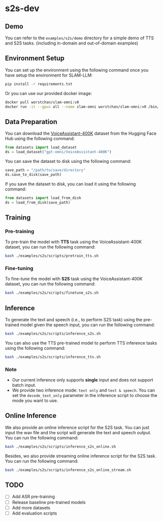 # s2s-dev

## Demo
You can refer to the `examples/s2s/demo` directory for a simple demo of TTS and S2S tasks. (including in-domain and out-of-domain examples)

## Environment Setup
You can set up the environment using the following command once you have setup the environment for SLAM-LLM:
```bash
pip install -r requirements.txt
```

Or you can use our provided docker image:
```bash
docker pull worstchan/slam-omni:v0
docker run -it --gpus all --name slam-omni worstchan/slam-omni:v0 /bin/bash
```

## Data Preparation
You can download the [VoiceAssistant-400K](https://huggingface.co/datasets/gpt-omni/VoiceAssistant-400K) dataset from the Hugging Face Hub using the following command:
```python
from datasets import load_dataset
ds = load_dataset("gpt-omni/VoiceAssistant-400K")
```

You can save the dataset to disk using the following command:
```python
save_path = "/path/to/save/directory"
ds.save_to_disk(save_path)
```

If you save the dataset to disk, you can load it using the following command:
```python
from datasets import load_from_disk
ds = load_from_disk(save_path)
```

## Training

### Pre-training
To pre-train the model with **TTS** task using the VoiceAssistant-400K dataset, you can run the following command:
```bash
bash ./examples/s2s/scripts/pretrain_tts.sh
```

### Fine-tuning
To fine-tune the model with **S2S** task using the VoiceAssistant-400K dataset, you can run the following command:
```bash
bash ./examples/s2s/scripts/finetune_s2s.sh
```


## Inference
To generate the text and speech (i.e., to perform S2S task) using the pre-trained model given the speech input, you can run the following command:
```bash
bash ./examples/s2s/scripts/inference_s2s.sh
```


You can also use the TTS pre-trained model to perform TTS inference tasks using the following command:
```bash
bash ./examples/s2s/scripts/inference_tts.sh
```

### Note
- Our current inference only supports **single** input and does not support batch input.
- We provide two inference mode: `text only` and `text & speech`. You can set the `decode_text_only` parameter in the inference script to choose the mode you want to use.

## Online Inference
We also provide an online inference script for the S2S task. You can just input the wav file and the script will generate the text and speech output. You can run the following command:
```bash
bash ./examples/s2s/scripts/inference_s2s_online.sh
```

Besides, wo also provide streaming online inference script for the S2S task. You can run the following command:
```bash
bash ./examples/s2s/scripts/inference_s2s_online_stream.sh
```



## TODO
- [ ] Add ASR pre-training
- [ ] Release baseline pre-trained models
- [ ] Add more datasets
- [ ] Add evaluation scripts